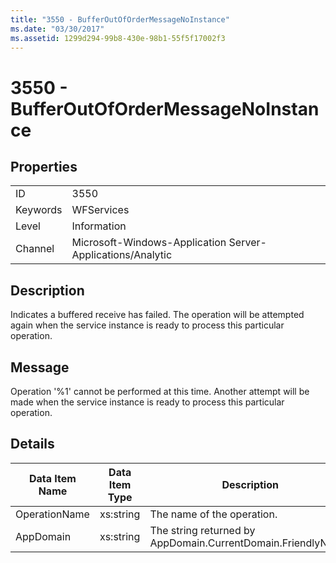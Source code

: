 ```yaml
---
title: "3550 - BufferOutOfOrderMessageNoInstance"
ms.date: "03/30/2017"
ms.assetid: 1299d294-99b8-430e-98b1-55f5f17002f3
---
```

# 3550 - BufferOutOfOrderMessageNoInstance
## Properties  


|||  
|-|-|  
|ID|3550|  
|Keywords|WFServices|  
|Level|Information|  
|Channel|Microsoft-Windows-Application Server-Applications/Analytic|  

## Description  
 Indicates a buffered receive has failed. The operation will be attempted again when the service instance is ready to process this particular operation.  

## Message  
 Operation '%1' cannot be performed at this time. Another attempt will be made when the service instance is ready to process this particular operation.  

## Details  


| Data Item Name | Data Item Type |                         Description                          |
|----------------|----------------|--------------------------------------------------------------|
| OperationName  |   xs:string    |                  The name of the operation.                  |
|   AppDomain    |   xs:string    | The string returned by AppDomain.CurrentDomain.FriendlyName. |

